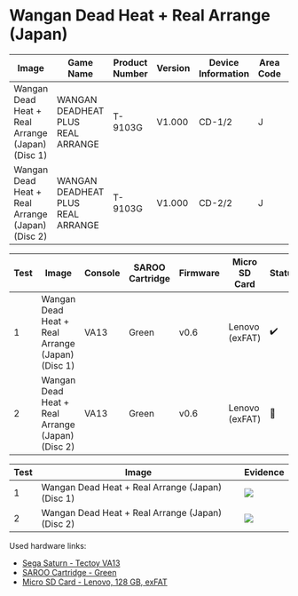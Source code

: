 # Wangan Dead Heat + Real Arrange (Japan)

| Image                                            | Game Name                         | Product Number | Version | Device Information | Area Code | Peripheral Code |
| ------------------------------------------------ | --------------------------------- | -------------- | ------- | ------------------ | --------- | --------------- |
| Wangan Dead Heat + Real Arrange (Japan) (Disc 1) | WANGAN DEADHEAT PLUS REAL ARRANGE | T-9103G        | V1.000  | CD-1/2             | J         | JS              |
| Wangan Dead Heat + Real Arrange (Japan) (Disc 2) | WANGAN DEADHEAT PLUS REAL ARRANGE | T-9103G        | V1.000  | CD-2/2             | J         | JS              |

| Test | Image                                            | Console | SAROO Cartridge | Firmware | Micro SD Card  | Status             | Time Played |
| ---- | ------------------------------------------------ | ------- | --------------- | -------- | -------------- | ------------------ | ----------- |
| 1    | Wangan Dead Heat + Real Arrange (Japan) (Disc 1) | VA13    | Green           | v0.6     | Lenovo (exFAT) | :heavy_check_mark: | 34 minutes  |
| 2    | Wangan Dead Heat + Real Arrange (Japan) (Disc 2) | VA13    | Green           | v0.6     | Lenovo (exFAT) | :100:              | 20 minutes  |

| Test | Image                                            | Evidence                                                                                         |
| ---- | ------------------------------------------------ | ------------------------------------------------------------------------------------------------ |
| 1    | Wangan Dead Heat + Real Arrange (Japan) (Disc 1) | [![](https://img.youtube.com/vi/_TmZCzjUH2I/0.jpg)](https://www.youtube.com/watch?v=_TmZCzjUH2I) |
| 2    | Wangan Dead Heat + Real Arrange (Japan) (Disc 2) | [![](https://img.youtube.com/vi/cls2oBdRHWw/0.jpg)](https://www.youtube.com/watch?v=cls2oBdRHWw) |

Used hardware links:

- [Sega Saturn - Tectoy VA13](../../../../Info/Consoles/VA13/README.md)
- [SAROO Cartridge - Green](../../../../Info/Cartridges/RetroGameParadiseStore/1.32F/README.md)
- [Micro SD Card - Lenovo, 128 GB, exFAT](../../../../Info/SdCards/Lenovo/128GB/exfat/README.md)
